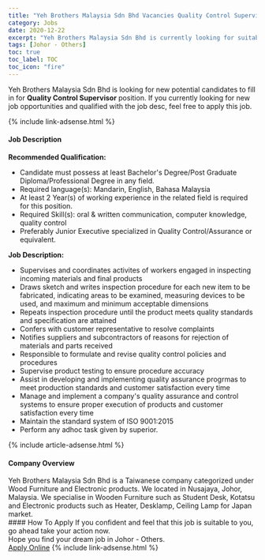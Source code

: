 ```yaml
---
title: "Yeh Brothers Malaysia Sdn Bhd Vacancies Quality Control Supervisor" 
category: Jobs 
date: 2020-12-22 
excerpt: "Yeh Brothers Malaysia Sdn Bhd is currently looking for suitable person to fill in the Quality Control Supervisor which positioned at Johor - Others" 
tags: [Johor - Others] 
toc: true 
toc_label: TOC 
toc_icon: "fire" 
--- 
```


<p>Yeh Brothers Malaysia Sdn Bhd is looking for new potential candidates to fill in for <b>Quality Control Supervisor</b> position. If you currently looking for new job opportunities and qualified with the job desc, feel free to apply this job.
</p>{% include link-adsense.html %} 
<div><div><div><h4>Job Description</h4></div></div><div><div><span><div><p><strong>Recommended Qualification:</strong></p><ul><li>Candidate must possess at least Bachelor's Degree/Post Graduate Diploma/Professional Degree&#160;in any field.</li><li>Required language(s):&#160;Mandarin, English, Bahasa Malaysia</li><li>At least 2 Year(s) of working experience in the related field is required for this position.</li><li>Required Skill(s): oral &amp; written communication, computer knowledge, quality control</li><li>Preferably Junior Executive specialized in Quality Control/Assurance or equivalent.</li></ul><p><strong>Job Description:</strong></p><ul><li>Supervises and coordinates activites of workers engaged in inspecting incoming materials and final products</li><li>Draws sketch and writes inspection procedure for each new item to be fabricated, indicating areas to be examined, measuring devices to be used, and maximum and minimum acceptable dimensions</li><li>Repeats inspection procedure until the product meets quality standards and specification are attained</li><li>Confers with customer representative to resolve complaints</li><li>Notifies suppliers and subcontractors of reasons for rejection of materials and parts received</li><li>Responsible to formulate and revise quality control policies and procedures</li><li>Supervise product testing to ensure procedure accuracy</li><li>Assist in developing and implementing quality assurance progrmas to meet production standards and customer satisfaction every time</li><li>Manage and implement a company's quality assurance and control systems to ensure proper execution of products and customer satisfaction every time</li><li>Maintain the standard system of ISO 9001:2015&#160;</li><li>Perform any adhoc task given by superior.</li></ul></div></span></div></div></div> 
{% include article-adsense.html %} 
<div><div><div><h4>Company Overview</h4></div></div><div><div><span><div><div>Yeh Brothers Malaysia Sdn Bhd is a Taiwanese company categorized under Wood Furniture and Electronic products. We located in Nusajaya, Johor, Malaysia. We specialise in Wooden Furniture such as Student Desk, Kotatsu and Electronic products such as Heater, Desklamp, Ceiling Lamp for Japan market.</div></div></span></div></div></div> 
#### How To Apply 
If you confident and feel that this job is suitable to you, go ahead take your action now. <br/> 
Hope you find your dream job in Johor - Others. <br/> 
<a href="https://www.jobstreet.com.my/en/job/quality-control-supervisor-4448423?jobId=jobstreet-my-job-4448423&sectionRank=10&token=0~724d2ce7-b8b0-42c5-8fe2-674249136646&fr=SRP%20View%20In%20New%20Ta" class="btn btn--info" target="_blank" rel="nofollow noopenner">Apply Online</a> 
{% include link-adsense.html %} 